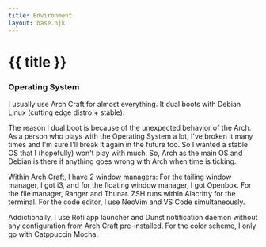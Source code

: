 ```yaml
---
title: Environment
layout: base.njk
---
```


<div class="content">
  <h1>{{ title }}</h1>

  <div class="content-section">
    <h3>Operating System</h3>
    <p>
      I usually use Arch Craft for almost everything. It dual boots with Debian
      Linux (cutting edge distro + stable).
    </p>
    <p>
      The reason I dual boot is because of the unexpected behavior of the Arch.
      As a person who plays with the Operating System a lot, I've broken it many
      times and I'm sure I'll break it again in the future too. So I wanted a
      stable OS that I (hopefully) won't play with much. So, Arch as the main OS
      and Debian is there if anything goes wrong with Arch when time is ticking.
    </p>
    <p>
      Within Arch Craft, I have 2 window managers: For the tailing window
      manager, I got i3, and for the floating window manager, I got Openbox. For
      the file manager, Ranger and Thunar. ZSH runs within Alacritty for the
      terminal. For the code editor, I use NeoVim and VS Code simultaneously.
    </p>
    <p>
      Addictionally, I use Rofi app launcher and Dunst notification daemon
      without any configuration from Arch Craft pre-installed. For the color
      scheme, I only go with Catppuccin Mocha.
    </p>
  </div>
</div>
